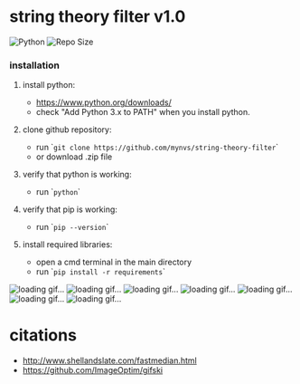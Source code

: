 # string theory filter v1.0
![Python](https://img.shields.io/badge/python-3.10-blue.svg)
![Repo Size](https://img.shields.io/github/repo-size/mynvs/string-theory-filter)
### installation

1. install python:
	- https://www.python.org/downloads/
	- check "Add Python 3.x to PATH" when you install python.

2. clone github repository:
   	- run \``git clone https://github.com/mynvs/string-theory-filter`\`
   	- or download .zip file

3. verify that python is working:
	- run \``python`\`

4. verify that pip is working:
	- run \``pip --version`\`

5. install required libraries:
   	- open a cmd terminal in the main directory
	- run \``pip install -r requirements`\`

![loading gif...](https://github.com/mynvs/string_theory_filter/blob/images/string-theory-filter_image1.gif?raw=true)
![loading gif...](https://github.com/mynvs/string_theory_filter/blob/images/string-theory-filter_image6.png?raw=true)
![loading gif...](https://github.com/mynvs/string_theory_filter/blob/images/string-theory-filter_image2.gif?raw=true)
![loading gif...](https://github.com/mynvs/string_theory_filter/blob/images/string-theory-filter_image3.gif?raw=true)
![loading gif...](https://github.com/mynvs/string_theory_filter/blob/images/string-theory-filter_image4.png?raw=true)
![loading gif...](https://github.com/mynvs/string_theory_filter/blob/images/string-theory-filter_image5.png?raw=true)
![loading gif...](https://github.com/mynvs/string_theory_filter/blob/images/string-theory-filter_image7.gif?raw=true)

# citations
- http://www.shellandslate.com/fastmedian.html
- https://github.com/ImageOptim/gifski
